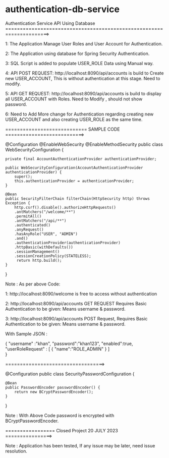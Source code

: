 # authentication-db-service
Authentication Service API Using Database 
=====================================================================> 

1: The Application Manage User Roles and User Account for Authentication.

2: The Application using database for Spring Security Authentication.

3: SQL Script is added to populate USER_ROLE Data using Manual way.

4: API POST REQUEST: http://localhost:8090/api/accounts is build to Create new USER_ACCOUNT,
  This is without authentication at this stage. Need to modify.

5: API GET REQUEST: http://localhost:8090/api/accounts is build to display all USER_ACCOUNT
   with Roles. Need to Modify , should not show password.
   
6: Need to Add More change for Authentication regarding creating new USER_ACCOUNT and also 
   creating USER_ROLE as the same time.  
   
   
============================ SAMPLE CODE ===========================> 


@Configuration
@EnableWebSecurity
@EnableMethodSecurity
public class WebSecurityConfiguration  {	
	
	private final AccountAuthenticationProvider authenticationProvider;		
	
	public WebSecurityConfiguration(AccountAuthenticationProvider authenticationProvider) {
		super();
		this.authenticationProvider = authenticationProvider;
	}

	@Bean
    public SecurityFilterChain filterChain(HttpSecurity http) throws Exception {
		http.csrf().disable().authorizeHttpRequests()
		.antMatchers("/welcome/**")	
		.permitAll()			
		.antMatchers("/api/**")
		.authenticated()
        .anyRequest()
        .hasAnyRole("USER", "ADMIN")
        .and()       
        .authenticationProvider(authenticationProvider)
        .httpBasic(withDefaults())
        .sessionManagement()
        .sessionCreationPolicy(STATELESS);		
		 return http.build();	
	}
}

	
Note : As per above Code:

1: http://localhost:8090/welcome is free to access without authentication

2: http://localhost:8090/api/accounts GET REQUEST Requires Basic Authentication to be given: 
   Means username & password.
   
3: http://localhost:8090/api/accounts POST Request, Requires Basic Authentication to be given:
  Means username & password. 
  
  With Sample JSON :
  
  {
    "username" :"khan",
    "password":"khan123",
    "enabled":true,
    "userRoleRequest" : [
        {
        "name":"ROLE_ADMIN"
        }
    ]   
}

==================================>

@Configuration
public class SecurityPasswordConfiguration {

    @Bean
    public PasswordEncoder passwordEncoder() {
        return new BCryptPasswordEncoder();
    }
}


Note : With Above Code password is encrypted with BCryptPasswordEncoder.

================= Closed Project 20 JULY 2023 ================> 

Note : Application has been tested, If any issue may be later, need issue resolution.	
